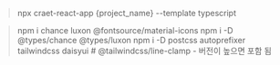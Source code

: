
> npx craet-react-app {project_name} --template typescript

> npm i chance luxon @fontsource/material-icons
> npm i -D @types/chance @types/luxon
> npm i -D postcss autoprefixer tailwindcss daisyui  # @tailwindcss/line-clamp - 버전이 높으면 포함 됨
